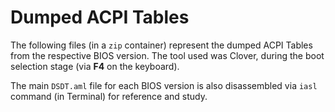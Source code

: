 # Dumped ACPI Tables

The following files (in a `zip` container) represent the dumped ACPI Tables from the respective BIOS version. The tool used was Clover, during the boot selection stage (via **F4** on the keyboard).

The main `DSDT.aml` file for each BIOS version is also disassembled via `iasl` command (in Terminal) for reference and study.
